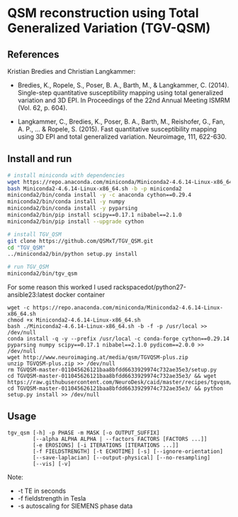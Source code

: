# QSM reconstruction using Total Generalized Variation (TGV-QSM)

## References

Kristian Bredies and Christian Langkammer:

- Bredies, K., Ropele, S., Poser, B. A., Barth, M., & Langkammer, C. (2014). Single-step quantitative susceptibility mapping using total generalized variation and 3D EPI. In Proceedings of the 22nd Annual Meeting ISMRM (Vol. 62, p. 604).

- Langkammer, C., Bredies, K., Poser, B. A., Barth, M., Reishofer, G., Fan, A. P., ... & Ropele, S. (2015). Fast quantitative susceptibility mapping using 3D EPI and total generalized variation. Neuroimage, 111, 622-630.

## Install and run

```bash
# install miniconda with dependencies
wget https://repo.anaconda.com/miniconda/Miniconda2-4.6.14-Linux-x86_64.sh
bash Miniconda2-4.6.14-Linux-x86_64.sh -b -p miniconda2
miniconda2/bin/conda install -y -c anaconda cython==0.29.4
miniconda2/bin/conda install -y numpy
miniconda2/bin/conda install -y pyparsing
miniconda2/bin/pip install scipy==0.17.1 nibabel==2.1.0
miniconda2/bin/pip install --upgrade cython

# install TGV_QSM
git clone https://github.com/QSMxT/TGV_QSM.git
cd "TGV_QSM"
../miniconda2/bin/python setup.py install

# run TGV_QSM
miniconda2/bin/tgv_qsm
```
For some reason this worked 
I used rackspacedot/python27-ansible23:latest docker container
``` 
wget -c https://repo.anaconda.com/miniconda/Miniconda2-4.6.14-Linux-x86_64.sh
chmod +x Miniconda2-4.6.14-Linux-x86_64.sh
bash ./Miniconda2-4.6.14-Linux-x86_64.sh -b -f -p /usr/local >> /dev/null
conda install -q -y --prefix /usr/local -c conda-forge cython==0.29.14 pyparsing numpy scipy==0.17.1 nibabel==2.1.0 pydicom==2.0.0 >> /dev/null
wget http://www.neuroimaging.at/media/qsm/TGVQSM-plus.zip
unzip TGVQSM-plus.zip >> /dev/null
rm TGVQSM-master-011045626121baa8bfdd6633929974c732ae35e3/setup.py
cd TGVQSM-master-011045626121baa8bfdd6633929974c732ae35e3/ && wget https://raw.githubusercontent.com/NeuroDesk/caid/master/recipes/tgvqsm/setup.py
cd TGVQSM-master-011045626121baa8bfdd6633929974c732ae35e3/ && python setup.py install >> /dev/null

```

## Usage

```
tgv_qsm [-h] -p PHASE -m MASK [-o OUTPUT_SUFFIX]
        [--alpha ALPHA ALPHA | --factors FACTORS [FACTORS ...]]
        [-e EROSIONS] [-i ITERATIONS [ITERATIONS ...]]
        [-f FIELDSTRENGTH] [-t ECHOTIME] [-s] [--ignore-orientation]
        [--save-laplacian] [--output-physical] [--no-resampling]
        [--vis] [-v]
```

Note:

- -t TE in seconds
- -f fieldstrength in Tesla
- -s autoscaling for SIEMENS phase data


